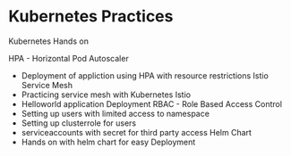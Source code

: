 
# Kubernetes Practices

Kubernetes Hands on

HPA - Horizontal Pod Autoscaler
- Deployment of appliction using HPA with resource restrictions
Istio Service Mesh
- Practicing service mesh with Kubernetes Istio 
- Helloworld application Deployment
RBAC - Role Based Access Control
- Setting up users with limited access to namespace
- Setting up clusterrole for users
- serviceaccounts with secret for third party access
Helm Chart
- Hands on with helm chart for easy Deployment 

